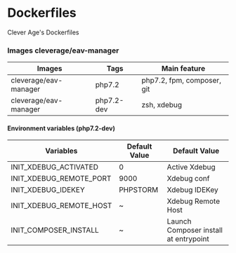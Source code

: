 Dockerfiles
==

Clever Age's Dockerfiles

### Images cleverage/eav-manager

| Images                | Tags       | Main feature               |
|-----------------------|------------|----------------------------|
| cleverage/eav-manager | php7.2     | php7.2, fpm, composer, git |
| cleverage/eav-manager | php7.2-dev | zsh, xdebug                |

#### Environment variables (php7.2-dev)

| Variables               | Default Value  | Default Value  | 
|-------------------------|----------------|----------------|
| INIT_XDEBUG_ACTIVATED   | 0              | Active Xdebug  |
| INIT_XDEBUG_REMOTE_PORT | 9000           | Xdebug conf    |
| INIT_XDEBUG_IDEKEY      | PHPSTORM       | Xdebug IDEKey  |
| INIT_XDEBUG_REMOTE_HOST | ~              | Xdebug Remote Host |
| INIT_COMPOSER_INSTALL   | ~              | Launch Composer install at entrypoint |





